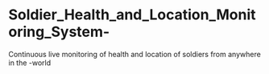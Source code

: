 # Soldier_Health_and_Location_Monitoring_System-
Continuous live monitoring of health and location of soldiers from anywhere in the -world
